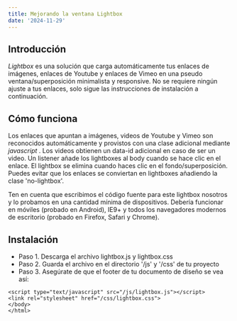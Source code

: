 ```yaml
---
title: Mejorando la ventana Lightbox
date: '2024-11-29'
---
```


## Introducción

_Lightbox_ es una solución que carga automáticamente tus enlaces de imágenes, enlaces de Youtube y enlaces de Vimeo en una pseudo ventana/superposición minimalista y responsive. 
No se requiere ningún ajuste a tus enlaces, solo sigue las instrucciones de instalación a continuación.

## Cómo funciona

Los enlaces que apuntan a imágenes, videos de Youtube y Vimeo son reconocidos automáticamente y provistos con una clase adicional mediante _javascript_ . 
Los videos obtienen un data-id adicional en caso de ser un video. Un listener añade los lightboxes al body cuando se hace clic en el enlace. El lightbox se elimina cuando haces clic en el fondo/superposición. Puedes evitar que los enlaces se conviertan en lightboxes añadiendo la clase 'no-lightbox'.

Ten en cuenta que escribimos el código fuente para este lightbox nosotros y lo probamos en una cantidad mínima de dispositivos. 
Debería funcionar en móviles (probado en Android), IE9+ y todos los navegadores modernos de escritorio (probado en Firefox, Safari y Chrome).

## Instalación

- Paso 1. Descarga el archivo lightbox.js y lightbox.css
- Paso 2. Guarda el archivo en el directorio '/js' y '/css' de tu proyecto
- Paso 3. Asegúrate de que el footer de tu documento de diseño se vea así:


```
<script type="text/javascript" src="/js/lightbox.js"></script>
<link rel="stylesheet" href="/css/lightbox.css">
</body>
</html>
```
